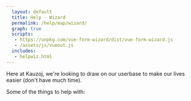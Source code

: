 ```yaml
---
  layout: default
  title: Help - Wizard
  permalink: /help/map/wizard/
  graph: true
  scripts:
   - https://unpkg.com/vue-form-wizard/dist/vue-form-wizard.js
   - /assets/js/vueout.js
  includes:
   - helpwiz.html
---
```

Here at Kauzoj, we're looking to draw on our userbase to make our
lives easier (don't have much time).

Some of the things to help with:
